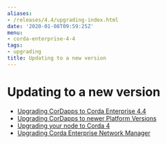 ```yaml
---
aliases:
- /releases/4.4/upgrading-index.html
date: '2020-01-08T09:59:25Z'
menu:
- corda-enterprise-4-4
tags:
- upgrading
title: Updating to a new version
---
```



# Updating to a new version



* [Upgrading CorDapps to Corda Enterprise 4.4](app-upgrade-notes-enterprise.md)
* [Upgrading CorDapps to newer Platform Versions](app-upgrade-notes.md)
* [Upgrading your node to Corda 4](node-upgrade-notes.md)
* [Upgrading Corda Enterprise Network Manager](cenm-upgrade-notes.md)



